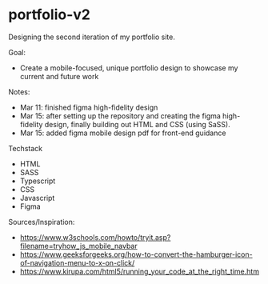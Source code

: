 # portfolio-v2
Designing the second iteration of my portfolio site.

Goal:
* Create a mobile-focused, unique portfolio design to showcase my current and future work


Notes:
* Mar 11: finished figma high-fidelity design
* Mar 15: after setting up the repository and creating the figma high-fidelity design, finally building out HTML and CSS (using SaSS).
* Mar 15: added figma mobile design pdf for front-end guidance




Techstack
* HTML
* SASS
* Typescript
* CSS
* Javascript
* Figma


Sources/Inspiration:
* https://www.w3schools.com/howto/tryit.asp?filename=tryhow_js_mobile_navbar
* https://www.geeksforgeeks.org/how-to-convert-the-hamburger-icon-of-navigation-menu-to-x-on-click/
* https://www.kirupa.com/html5/running_your_code_at_the_right_time.htm
